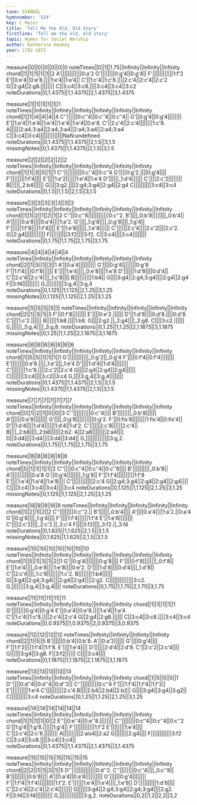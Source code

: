 ```yaml
---
tune: EVANGEL
hymnnumber: '524'
key: C Major
title: 'Tell Me the Old, Old Story'
firstline: 'Tell me the old, old story'
topic: Hymns for Social Worship
author: Katherine Hankey
year: 1792-1872
---
```

measure||0||0||0||0||0||0
noteTimes||0||1||1.75||Infinity||Infinity||Infinity
chord||1||1||1||1||1||2
A'||||||||||||0:a'2
G'||||||||0:g'4||0:g'4||
F'||||||||||||1:f'2
E'||0:e'4||0:e'8.||||1:e'4||1:e'4||
C'||1:c'4||1:c'8.||||2:c'4||2:c'4||2:c'2
G||2:g4||2:g8.||||||||
C||3:c4||3:c8.||||3:c4||3:c4||3:c2
noteDurations||0,1.4375||1,1.4375||2,1.4375||3,1.4375

measure||1||1||1||1||1||1
noteTimes||Infinity||Infinity||Infinity||Infinity||Infinity||Infinity
chord||1||1||4||4||4||4
C''||||||0:c''4||0:c''4||0:c''4||
G'||0:g'4||0:g'4||||||||
E'||1:e'4||1:e'4||1:e'4||1:e'4||1:e'4||0:e'8.
C'||2:c'4||2:c'4||||||||1:c'8.
A||||||2:a4;3:a4||2:a4;3:a4||2:a4;3:a4||2:a4;3:a4
C||3:c4||3:c4||||||||||||||NaN:undefined
noteDurations||0,1.4375||1,1.4375||2,1.5||3,1.5
missingNotes||0,1.4375||1,1.4375||2,1.5||3,1.5

measure||2||2||2||2||2||2
noteTimes||Infinity||Infinity||Infinity||Infinity||Infinity||Infinity
chord||1||1||3||5||1||1
C''||||||||||0:c''4||0:c''4
G'||||0:g'2.||||0:g'4||||
F'||||||||1:f'4||||
E'||||1:e'2||||||1:e'4||1:e'4
D'||||||_1:d'4||||||
C'||||2:c'2||||||||
B||||||_2:b4||||||
G||||3:g2.||||2:g4;3:g4||2:g4||2:g4
C||||||||||3:c4||3:c4
noteDurations||0,1.5||1,1.5||2,1.5||3,1.5

measure||3||3||3||3||3||3||3
noteTimes||Infinity||Infinity||Infinity||Infinity||Infinity||Infinity||Infinity
chord||1||1||2||1||2||1||2
C''||0:c''8||||||||||||0:c''2.
B'||||_0:b'8||||||||_0:b'4||
A'||||||0:a'8||||0:a'4||||1:a'2.
G'||||_1:g'8||||_0:g'8||||_1:g'4||
F'||||||1:f'8||||1:f'4||||
E'||1:e'8||||||_1:e'8||||||
C'||||||2:c'4||||2:c'2||||2:c'2.
G||2:g4||||||||||||
F||||||||||3:f2||||3:f2.
C||3:c4||||3:c4||||||||
noteDurations||0,1.75||1,1.75||2,1.75||3,1.75

measure||4||4||4||4||4||4
noteTimes||Infinity||Infinity||Infinity||Infinity||Infinity||Infinity
chord||2||1||5||1||3||1
A'||0:a'4||||||||||
G'||||0:g'4||||||||0:g'8
F'||1:f'4||||0:f'8||||||
E'||||1:e'4||||_0:e'8||||1:e'8
D'||||||1:d'8||||0:d'4||
C'||2:c'4||2:c'4||||_1:c'8||||
B||||||||||1:b4||
G||||3:g4||2:g4;3:g4||||2:g4||2:g4
F||3:f4||||||||||
G,||||||||||3:g,4||3:g,4
noteDurations||0,1.125||1,1.125||2,1.25||3,1.25
missingNotes||0,1.125||1,1.125||2,1.25||3,1.25

measure||5||5||5||5||5
noteTimes||Infinity||Infinity||Infinity||Infinity||Infinity
chord||2||1||3||1||3
F'||0:f'8||||||||
E'||||0:e'2.||||||
D'||1:d'8||||0:d'8.||||0:d'8.
C'||||1:c'2.||||||
B||||||1:b8.||||1:b8.
G||||2:g2.||_2:g4||||_2:g8.
C||||3:c2.||||||
G,||||||_3:g,4||||_3:g,8.
noteDurations||0,1.25||1,1.25||2,1.1875||3,1.1875
missingNotes||0,1.25||1,1.25||2,1.1875||3,1.1875

measure||6||6||6||6||6||6||6
noteTimes||Infinity||Infinity||Infinity||Infinity||Infinity||Infinity||Infinity
chord||1||5||5||1||1||1||1
G'||||||||||||_0:g'2||_0:g'4
F'||||0:f'4||0:f'4||||||||
E'||||||||0:e'8.||||_1:e'2||_1:e'4
D'||||1:d'4||1:d'4||||||||
C'||||||||1:c'8.||||2:c'2||2:c'4
G||||2:g4||2:g4||2:g4||||||
C||||||||3:c4||||3:c2||3:c4
G,||||3:g,4||3:g,4||||||||
noteDurations||0,1.4375||1,1.4375||2,1.5||3,1.5
missingNotes||0,1.4375||1,1.4375||2,1.5||3,1.5

measure||7||7||7||7||7||7||7
noteTimes||Infinity||Infinity||Infinity||Infinity||Infinity||Infinity||Infinity
chord||0||1||2||1||0||0||3
C''||||||||||0:c''4||||
B'||||||||_0:b'8||||||
A'||||||0:a'8||||||||
G'||||_0:g'8||||||||||0:g'2.
F'||0:fis'8||||||||1:fis'4||0:fis'4||
D'||1:d'4||||1:d'4||||||1:d'4||1:d'2.
C'||||||2:c'8||||||2:c'4||
B||||_2:b8||||_2:b8||||||2:b2.
A||2:a8||||||||2:a4||||
D||3:d4||||3:d4||||3:d4||3:d4||
G,||||||||||||||3:g,2.
noteDurations||0,1.75||1,1.75||2,1.75||3,1.75

measure||8||8||8||8||8||8
noteTimes||Infinity||Infinity||Infinity||Infinity||Infinity||Infinity
chord||5||1||1||1||1||2
C''||||0:c''4||0:c''4||0:c''8||||
B'||||||||||_0:b'8||
A'||||||||||||0:a'8
G'||0:g'4||||||||_1:g'8||
F'||1:f'4||||||||||1:f'8
E'||||1:e'4||1:e'4||1:e'8||||
C'||||||||||||2:c'4
G||2:g4;3:g4||2:g4||2:g4||2:g4||||
C||||3:c4||3:c4||3:c4||||3:c4
noteDurations||0,1.125||1,1.125||2,1.25||3,1.25
missingNotes||0,1.125||1,1.125||2,1.25||3,1.25

measure||9||9||9||9||9
noteTimes||Infinity||Infinity||Infinity||Infinity||Infinity
chord||1||2||1||2||2
C''||||||||0:c''2.||
B'||||||_0:b'4||||
A'||||0:a'4||||1:a'2.||0:a'4
G'||0:g'8||||_1:g'4||||
F'||||1:f'4||||||1:f'4
E'||1:e'8||||||||
C'||||2:c'2||||_2:c'2.||_2:c'4
F||||3:f2||||_3:f2.||_3:f4
noteDurations||0,1.625||1,1.625||2,1.5||3,1.5
missingNotes||0,1.625||1,1.625||2,1.5||3,1.5

measure||10||10||10||10||10||10||10
noteTimes||Infinity||Infinity||Infinity||Infinity||Infinity||Infinity||Infinity
chord||1||5||1||3||1||2||1
G'||0:g'4||||||||0:g'8||||
F'||||0:f'8||||||||_0:f'8||
E'||1:e'4||||_0:e'8||||1:e'8||||0:e'2.
D'||||1:d'8||||0:d'4||||_1:d'8||
C'||2:c'4||||_1:c'8||||||||1:c'2.
B||||||||1:b4||||||
G||3:g4||2:g4;3:g4||||2:g4||2:g4||||2:g2.
C||||||||||||||3:c2.
G,||||||||3:g,4||3:g,4||||
noteDurations||0,1.75||1,1.75||2,1.75||3,1.75

measure||11||11||11||11||11
noteTimes||Infinity||Infinity||Infinity||Infinity||Infinity
chord||1||1||1||1||1
G'||||||||0:g'4||0:g'4
E'||0:e'4||0:e'8.||||1:e'4||1:e'4
C'||1:c'4||1:c'8.||||2:c'4||2:c'4
G||2:g4||2:g8.||||||
C||3:c4||3:c8.||||3:c4||3:c4
noteDurations||0,0.9375||1,0.9375||2,0.9375||3,0.9375

measure||12||12||12||12
noteTimes||Infinity||Infinity||Infinity||Infinity
chord||2||1||5||5
B'||||||0:b'4||0:b'8.
A'||0:a'2||||||
G'||||0:g'4||||
F'||1:f'2||||1:f'4||1:f'8.
E'||||1:e'4||||
D'||||||2:d'4||2:d'8.
C'||2:c'2||2:c'4||||
G||||||3:g4||3:g8.
F||3:f2||||||
C||||3:c4||||
noteDurations||0,1.1875||1,1.1875||2,1.1875||3,1.1875

measure||13||13||13||13||13
noteTimes||Infinity||Infinity||Infinity||Infinity||Infinity
chord||1||5||5||5||1
D''||||0:d''4||0:d''4||0:d''2||
C''||||||||||0:c''4
F'||||1:f'4||1:f'4||1:f'2||
E'||||||||||1:e'4
C'||||||||||2:c'4
B||||2:b4||2:b4||2:b2||
G||||3:g4||3:g4||3:g2||
C||||||||||3:c4
noteDurations||0,1.25||1,1.25||2,1.25||3,1.25

measure||14||14||14||14||14||14
noteTimes||Infinity||Infinity||Infinity||Infinity||Infinity||Infinity
chord||1||1||1||1||0||2
E''||0:e''4||0:e''8.||||||||
C''||||||||0:c''4||0:c''4||0:c''2
G'||1:g'4||1:g'8.||||||1:g'4||
F'||||||||||||1:f'2
E'||||||||1:e'4||||
C'||2:c'4||2:c'8.||||||||
A||||||||||2:ais4||2:a2
G||||||||2:g4||||
F||||||||||||3:f2
C||3:c4||3:c8.||||3:c4||3:c4||
noteDurations||0,1.4375||1,1.4375||2,1.4375||3,1.4375

measure||15||15||15||15||15||15||15
noteTimes||Infinity||Infinity||Infinity||Infinity||Infinity||Infinity||Infinity
chord||2||2||1||1||3||1||5
D''||||||||||||||0:d''2.
C''||||||||0:c''4||||_0:c''8||
B'||||||||||0:b'8||||
A'||0:a'4||0:a'4||||||||||
G'||||||0:g'4||||||||
F'||1:f'4||1:f'4||||||||||1:f'2.
E'||||||1:e'4||1:e'4||||_1:e'8||
D'||||||||||1:d'8||||
C'||2:c'4||2:c'4||2:c'4||||||||
G||||||3:g4||2:g4;3:g4||2:g4;3:g4||||2:g2.
F||3:f4||3:f4||||||||||
G,||||||||||||||3:g,2.
noteDurations||0,2||1,2||2,2||3,2

